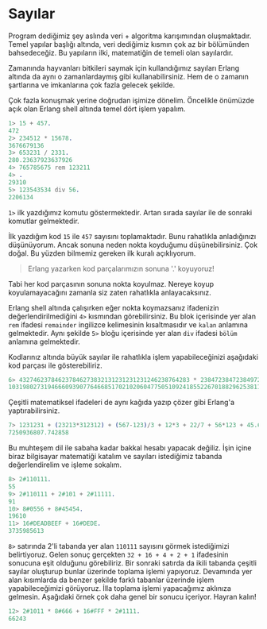 # Sayılar

Program dediğimiz şey aslında veri + algoritma karışımından oluşmaktadır. Temel yapılar başlığı altında, veri dediğimiz kısmın çok az bir bölümünden bahsedeceğiz. Bu yapıların ilki, matematiğin de temeli olan sayılardır.

Zamanında hayvanları bitkileri saymak için kullandığımız sayıları Erlang altında da aynı o zamanlardaymış gibi kullanabilirsiniz. Hem de o zamanın şartlarına ve imkanlarına çok fazla gelecek şekilde.

Çok fazla konuşmak yerine doğrudan işimize dönelim. Öncelikle önümüzde açık olan Erlang shell altında temel dört işlem yapalım.

```erlang
1> 15 + 457.
472
2> 234512 * 15678.
3676679136
3> 653231 / 2331.
280.23637923637926
4> 765785675 rem 123211
4> .
29310
5> 123543534 div 56.
2206134
```

`1>` ilk yazdığımız komutu göstermektedir. Artan sırada sayılar ile de sonraki komutlar gelmektedir.

İlk yazdığım kod `15` ile `457` sayısını toplamaktadır. Bunu rahatlıkla anladığınızı düşünüyorum. Ancak sonuna neden nokta koyduğumu düşünebilirsiniz. Çok doğal. Bu yüzden bilmemiz gereken ilk kuralı açıklıyorum.

> Erlang yazarken kod parçalarımızın sonuna '.' koyuyoruz!

Tabi her kod parçasının sonuna nokta koyulmaz. Nereye koyup koyulamayacağını zamanla siz zaten rahatlıkla anlayacaksınız.

Erlang shell altında çalışırken eğer nokta koymazsanız ifadenizin değerlendirilmediğini `4>` kısmından görebilirsiniz. Bu blok içerisinde yer alan `rem` ifadesi `remainder` ingilizce kelimesinin kısaltmasıdır ve `kalan` anlamına gelmektedir. Aynı şekilde `5>` bloğu içerisinde yer alan `div` ifadesi `bölüm` anlamına gelmektedir.

Kodlarınız altında büyük sayılar ile rahatlıkla işlem yapabileceğinizi aşağıdaki kod parçası ile gösterebiliriz.

```erlang
6> 432746237846237846273832131231231231246238764283 * 238472384723849723842384723892819731829739218.
103198027319466609390776466851702102060477505109241855226701882962538115889351785590462750694
```

Çeşitli matematiksel ifadeleri de aynı kağıda yazıp çözer gibi Erlang'a yaptırabilirsiniz.

```erlang
7> 1231231 + (23213*312312) + (567-123)/3 + 12*3 + 22/7 + 56*123 + 45.6.
7250936807.742858
```

Bu muhteşem dil ile sabaha kadar bakkal hesabı yapacak değiliz. İşin içine biraz bilgisayar matematiği katalım ve sayıları istediğimiz tabanda değerlendirelim ve işleme sokalım.

```erlang
8> 2#110111.
55
9> 2#110111 + 2#101 + 2#11111.
91
10> 8#0556 + 8#45454.
19610
11> 16#DEADBEEF + 16#DEDE.
3735985613
```

`8>` satırında 2'li tabanda yer alan `110111` sayısını görmek istediğimizi belirtiyoruz. Gelen sonuç gerçekten `32 + 16 + 4 + 2 + 1` ifadesinin sonucuna eşit olduğunu görebiliriz. Bir sonraki satırda da ikili tabanda çeşitli sayılar oluşturup bunlar üzerinde toplama işlemi yapıyoruz. Devamında yer alan kısımlarda da benzer şekilde farklı tabanlar üzerinde işlem yapabileceğimizi görüyoruz. İlla toplama işlemi yapacağımız aklınıza gelmesin. Aşağıdaki örnek çok daha genel bir sonucu içeriyor. Hayran kalın!

```erlang
12> 2#1011 * 8#666 + 16#FFF * 2#1111.
66243
```

